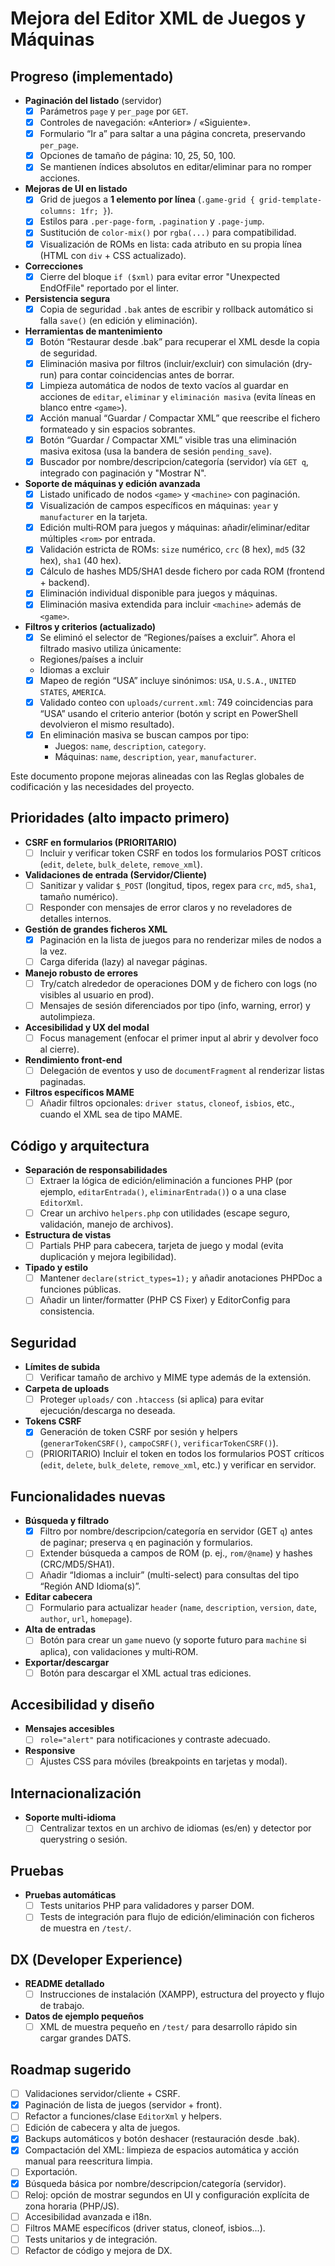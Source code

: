 # Mejora del Editor XML de Juegos y Máquinas

## Progreso (implementado)

- **Paginación del listado** (servidor)
  -[x] Parámetros `page` y `per_page` por `GET`.
  -[x] Controles de navegación: «Anterior» / «Siguiente».
  -[x] Formulario “Ir a” para saltar a una página concreta, preservando `per_page`.
  -[x] Opciones de tamaño de página: 10, 25, 50, 100.
  -[x] Se mantienen índices absolutos en editar/eliminar para no romper acciones.

- **Mejoras de UI en listado**
  -[x] Grid de juegos a **1 elemento por línea** (`.game-grid { grid-template-columns: 1fr; }`).
  -[x] Estilos para `.per-page-form`, `.pagination` y `.page-jump`.
  -[x] Sustitución de `color-mix()` por `rgba(...)` para compatibilidad.
  -[x] Visualización de ROMs en lista: cada atributo en su propia línea (HTML con `div` + CSS actualizado).

- **Correcciones**
  -[x] Cierre del bloque `if ($xml)` para evitar error "Unexpected EndOfFile" reportado por el linter.

- **Persistencia segura**
  -[x] Copia de seguridad `.bak` antes de escribir y rollback automático si falla `save()` (en edición y eliminación).

- **Herramientas de mantenimiento**
  -[x] Botón “Restaurar desde .bak” para recuperar el XML desde la copia de seguridad.
  -[x] Eliminación masiva por filtros (incluir/excluir) con simulación (dry-run) para contar coincidencias antes de borrar.
  -[x] Limpieza automática de nodos de texto vacíos al guardar en acciones de `editar`, `eliminar` y `eliminación masiva` (evita líneas en blanco entre `<game>`).
  -[x] Acción manual “Guardar / Compactar XML” que reescribe el fichero formateado y sin espacios sobrantes.
  -[x] Botón “Guardar / Compactar XML” visible tras una eliminación masiva exitosa (usa la bandera de sesión `pending_save`).
  -[x] Buscador por nombre/descripcion/categoría (servidor) vía `GET q`, integrado con paginación y "Mostrar N".

- **Soporte de máquinas y edición avanzada**
  -[x] Listado unificado de nodos `<game>` y `<machine>` con paginación.
  -[x] Visualización de campos específicos en máquinas: `year` y `manufacturer` en la tarjeta.
  -[x] Edición multi‑ROM para juegos y máquinas: añadir/eliminar/editar múltiples `<rom>` por entrada.
  -[x] Validación estricta de ROMs: `size` numérico, `crc` (8 hex), `md5` (32 hex), `sha1` (40 hex).
  -[x] Cálculo de hashes MD5/SHA1 desde fichero por cada ROM (frontend + backend).
  -[x] Eliminación individual disponible para juegos y máquinas.
  -[x] Eliminación masiva extendida para incluir `<machine>` además de `<game>`.

- **Filtros y criterios (actualizado)**
  -[x] Se eliminó el selector de “Regiones/países a excluir”. Ahora el filtrado masivo utiliza únicamente:
  - Regiones/países a incluir
  - Idiomas a excluir
  -[x] Mapeo de región “USA” incluye sinónimos: `USA`, `U.S.A.`, `UNITED STATES`, `AMERICA`.
  -[x] Validado conteo con `uploads/current.xml`: 749 coincidencias para “USA” usando el criterio anterior (botón y script en PowerShell devolvieron el mismo resultado).
  -[x] En eliminación masiva se buscan campos por tipo:
    - Juegos: `name`, `description`, `category`.
    - Máquinas: `name`, `description`, `year`, `manufacturer`.

Este documento propone mejoras alineadas con las Reglas globales de codificación y las necesidades del proyecto.

## Prioridades (alto impacto primero)

- **CSRF en formularios (PRIORITARIO)**
  - [ ] Incluir y verificar token CSRF en todos los formularios POST críticos (`edit`, `delete`, `bulk_delete`, `remove_xml`).
- **Validaciones de entrada (Servidor/Cliente)**
  - [ ] Sanitizar y validar `$_POST` (longitud, tipos, regex para `crc`, `md5`, `sha1`, tamaño numérico).
  - [ ] Responder con mensajes de error claros y no reveladores de detalles internos.

- **Gestión de grandes ficheros XML**
  - [x] Paginación en la lista de juegos para no renderizar miles de nodos a la vez.
  - [ ] Carga diferida (lazy) al navegar páginas.
- **Manejo robusto de errores**
  - [ ] Try/catch alrededor de operaciones DOM y de fichero con logs (no visibles al usuario en prod).
  - [ ] Mensajes de sesión diferenciados por tipo (info, warning, error) y autolimpieza.
- **Accesibilidad y UX del modal**
  - [ ] Focus management (enfocar el primer input al abrir y devolver foco al cierre).
- **Rendimiento front-end**
  - [ ] Delegación de eventos y uso de `documentFragment` al renderizar listas paginadas.
- **Filtros específicos MAME**
  - [ ] Añadir filtros opcionales: `driver status`, `cloneof`, `isbios`, etc., cuando el XML sea de tipo MAME.

## Código y arquitectura

- **Separación de responsabilidades**
  - [ ] Extraer la lógica de edición/eliminación a funciones PHP (por ejemplo, `editarEntrada()`, `eliminarEntrada()`) o a una clase `EditorXml`.
  - [ ] Crear un archivo `helpers.php` con utilidades (escape seguro, validación, manejo de archivos).
- **Estructura de vistas**
  - [ ] Partials PHP para cabecera, tarjeta de juego y modal (evita duplicación y mejora legibilidad).
- **Tipado y estilo**
  - [ ] Mantener `declare(strict_types=1);` y añadir anotaciones PHPDoc a funciones públicas.
  - [ ] Añadir un linter/formatter (PHP CS Fixer) y EditorConfig para consistencia.

## Seguridad

- **Límites de subida**
  - [ ] Verificar tamaño de archivo y MIME type además de la extensión.
- **Carpeta de uploads**
  - [ ] Proteger `uploads/` con `.htaccess` (si aplica) para evitar ejecución/descarga no deseada.
- **Tokens CSRF**
  - [x] Generación de token CSRF por sesión y helpers (`generarTokenCSRF()`, `campoCSRF()`, `verificarTokenCSRF()`).
  - [ ] (PRIORITARIO) Incluir el token en todos los formularios POST críticos (`edit`, `delete`, `bulk_delete`, `remove_xml`, etc.) y verificar en servidor.

## Funcionalidades nuevas

- **Búsqueda y filtrado**
  - [x] Filtro por nombre/descripcion/categoría en servidor (GET `q`) antes de paginar; preserva `q` en paginación y formularios.
  - [ ] Extender búsqueda a campos de ROM (p. ej., `rom/@name`) y hashes (CRC/MD5/SHA1).
  - [ ] Añadir “Idiomas a incluir” (multi-select) para consultas del tipo “Región AND Idioma(s)”.
- **Editar cabecera**
  - [ ] Formulario para actualizar `header` (`name`, `description`, `version`, `date`, `author`, `url`, `homepage`).
- **Alta de entradas**
  - [ ] Botón para crear un `game` nuevo (y soporte futuro para `machine` si aplica), con validaciones y multi‑ROM.
- **Exportar/descargar**
  - [ ] Botón para descargar el XML actual tras ediciones.

## Accesibilidad y diseño

- **Mensajes accesibles**
  - [ ] `role="alert"` para notificaciones y contraste adecuado.
- **Responsive**
  - [ ] Ajustes CSS para móviles (breakpoints en tarjetas y modal).

## Internacionalización

- **Soporte multi-idioma**
  - [ ] Centralizar textos en un archivo de idiomas (es/en) y detector por querystring o sesión.

## Pruebas

- **Pruebas automáticas**
  - [ ] Tests unitarios PHP para validadores y parser DOM.
  - [ ] Tests de integración para flujo de edición/eliminación con ficheros de muestra en `/test/`.

## DX (Developer Experience)

- **README detallado**
  - [ ] Instrucciones de instalación (XAMPP), estructura del proyecto y flujo de trabajo.
- **Datos de ejemplo pequeños**
  - [ ] XML de muestra pequeño en `/test/` para desarrollo rápido sin cargar grandes DATS.

## Roadmap sugerido

- [ ] Validaciones servidor/cliente + CSRF.
- [x] Paginación de lista de juegos (servidor + front).
- [ ] Refactor a funciones/clase `EditorXml` y helpers.
- [ ] Edición de cabecera y alta de juegos.
- [x] Backups automáticos y botón deshacer (restauración desde .bak).
- [x] Compactación del XML: limpieza de espacios automática y acción manual para reescritura limpia.
- [ ] Exportación.
- [x] Búsqueda básica por nombre/descripcion/categoría (servidor).
- [ ] Reloj: opción de mostrar segundos en UI y configuración explícita de zona horaria (PHP/JS).
- [ ] Accesibilidad avanzada e i18n.
- [ ] Filtros MAME específicos (driver status, cloneof, isbios...).
- [ ] Tests unitarios y de integración.
- [ ] Refactor de código y mejora de DX.
